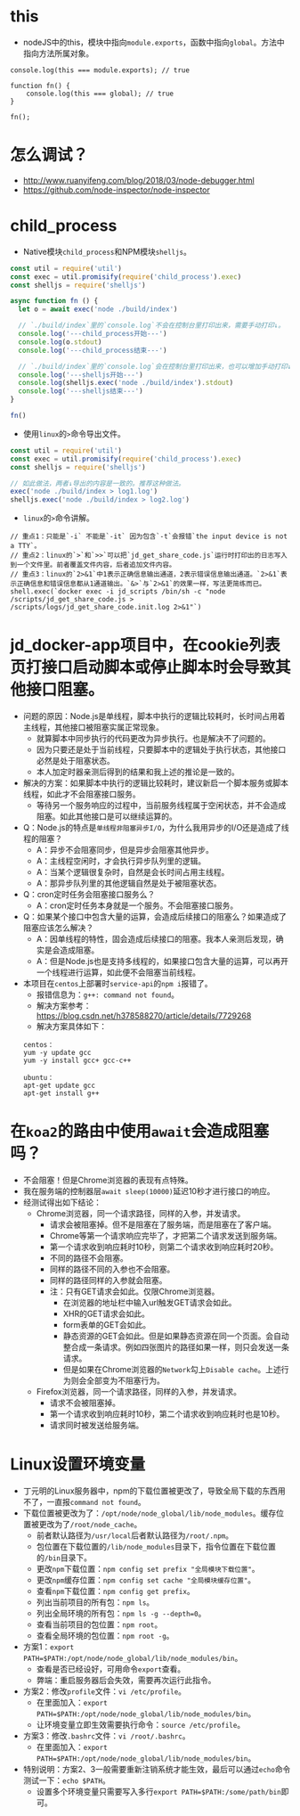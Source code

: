 # this
* nodeJS中的this，模块中指向```module.exports```，函数中指向```global```。方法中指向方法所属对象。
```
console.log(this === module.exports); // true

function fn() {
    console.log(this === global); // true
}

fn();
```

# 怎么调试？
* http://www.ruanyifeng.com/blog/2018/03/node-debugger.html
* https://github.com/node-inspector/node-inspector

# child_process
* Native模块`child_process`和NPM模块`shelljs`。
```javascript
const util = require('util')
const exec = util.promisify(require('child_process').exec)
const shelljs = require('shelljs')

async function fn () {
  let o = await exec('node ./build/index')

  // `./build/index`里的`console.log`不会在控制台里打印出来，需要手动打印↓。
  console.log('---child_process开始---')
  console.log(o.stdout)
  console.log('---child_process结束---')

  // `./build/index`里的`console.log`会在控制台里打印出来，也可以增加手动打印↓。会打印两份。
  console.log('---shelljs开始---')
  console.log(shelljs.exec('node ./build/index').stdout)
  console.log('---shelljs结束---')
}

fn()
```
* 使用`linux`的`>`命令导出文件。
```javascript
const util = require('util')
const exec = util.promisify(require('child_process').exec)
const shelljs = require('shelljs')

// 如此做法，两者↓导出的内容是一致的。推荐这种做法。
exec('node ./build/index > log1.log')
shelljs.exec('node ./build/index > log2.log')
```
* `linux`的`>`命令讲解。
```
// 重点1：只能是`-i` 不能是`-it` 因为包含`-t`会报错`the input device is not a TTY`。
// 重点2：linux的`>`和`>>`可以把`jd_get_share_code.js`运行时打印出的日志写入到一个文件里。前者覆盖文件内容，后者追加文件内容。
// 重点3：linux的`2>&1`中1表示正确信息输出通道，2表示错误信息输出通道。`2>&1`表示正确信息和错误信息都从1通道输出。`&>`与`2>&1`的效果一样，写法更简练而已。
shell.exec(`docker exec -i jd_scripts /bin/sh -c "node /scripts/jd_get_share_code.js > /scripts/logs/jd_get_share_code.init.log 2>&1"`)
```

# jd_docker-app项目中，在cookie列表页打接口启动脚本或停止脚本时会导致其他接口阻塞。
* 问题的原因：Node.js是单线程，脚本中执行的逻辑比较耗时，长时间占用着主线程，其他接口被阻塞实属正常现象。
  - 就算脚本中同步执行的代码更改为异步执行。也是解决不了问题的。
  - 因为只要还是处于当前线程，只要脚本中的逻辑处于执行状态，其他接口必然是处于阻塞状态。
  - 本人加定时器亲测后得到的结果和我上述的推论是一致的。
* 解决的方案：如果脚本中执行的逻辑比较耗时，建议新启一个脚本服务或脚本线程，如此才不会阻塞接口服务。
  - 等待另一个服务响应的过程中，当前服务线程属于空闲状态，并不会造成阻塞。如此其他接口是可以继续运算的。
* Q：Node.js的特点是`单线程非阻塞异步I/O`，为什么我用异步的I/O还是造成了线程的阻塞？
  - A：异步不会阻塞同步，但是异步会阻塞其他异步。
  - A：主线程空闲时，才会执行异步队列里的逻辑。
  - A：当某个逻辑很复杂时，自然是会长时间占用主线程。
  - A：那异步队列里的其他逻辑自然是处于被阻塞状态。
* Q：cron定时任务会阻塞接口服务么？
  - A：cron定时任务本身就是一个服务。不会阻塞接口服务。
* Q：如果某个接口中包含大量的运算，会造成后续接口的阻塞么？如果造成了阻塞应该怎么解决？
  - A：因单线程的特性，固会造成后续接口的阻塞。我本人亲测后发现，确实是会造成阻塞。
  - A：但是Node.js也是支持多线程的，如果接口包含大量的运算，可以再开一个线程进行运算，如此便不会阻塞当前线程。
* 本项目在`centos`上部署时`service-api`的`npm i`报错了。
  - 报错信息为：`g++: command not found`。
  - 解决方案参考：https://blog.csdn.net/h378588270/article/details/7729268
  - 解决方案具体如下：
  ```
  centos：
  yum -y update gcc
  yum -y install gcc+ gcc-c++

  ubuntu：
  apt-get update gcc
  apt-get install g++
  ```

# 在`koa2`的路由中使用`await`会造成阻塞吗？
* 不会阻塞！但是Chrome浏览器的表现有点特殊。
* 我在服务端的控制器层`await sleep(10000)`延迟10秒才进行接口的响应。
* 经测试得出如下结论：
  - Chrome浏览器，同一个请求路径，同样的入参，并发请求。
    - 请求会被阻塞掉。但不是阻塞在了服务端，而是阻塞在了客户端。
    - Chrome等第一个请求响应完毕了，才把第二个请求发送到服务端。
    - 第一个请求收到响应耗时10秒，则第二个请求收到响应耗时20秒。
    - 不同的路径不会阻塞。
    - 同样的路径不同的入参也不会阻塞。
    - 同样的路径同样的入参就会阻塞。
    - 注：只有GET请求会如此。仅限Chrome浏览器。
      - 在浏览器的地址栏中输入url触发GET请求会如此。
      - XHR的GET请求会如此。
      - form表单的GET会如此。
      - 静态资源的GET会如此。但是如果静态资源在同一个页面。会自动整合成一条请求。例如四张图片的路径如果一样，则只会发送一条请求。
      - 但是如果在Chrome浏览器的`Network`勾上`Disable cache`。上述行为则会全部变为不阻塞行为。
  - Firefox浏览器，同一个请求路径，同样的入参，并发请求。
    - 请求不会被阻塞掉。
    - 第一个请求收到响应耗时10秒，第二个请求收到响应耗时也是10秒。
    - 请求同时被发送给服务端。

# Linux设置环境变量
* 丁元明的Linux服务器中，npm的下载位置被更改了，导致全局下载的东西用不了，一直报`command not found`。
* 下载位置被更改为了：`/opt/node/node_global/lib/node_modules`。缓存位置被更改为了`/root/node_cache`。
  - 前者默认路径为`/usr/local`后者默认路径为`/root/.npm`。
  - 包位置在下载位置的`/lib/node_modules`目录下，指令位置在下载位置的`/bin`目录下。
  - 更改`npm`下载位置：`npm config set prefix "全局模块下载位置"`。
  - 更改`npm`缓存位置：`npm config set cache "全局模块缓存位置"`。
  - 查看`npm`下载位置：`npm config get prefix`。
  - 列出当前项目的所有包：`npm ls`。
  - 列出全局环境的所有包：`npm ls -g --depth=0`。
  - 查看当前项目的包位置：`npm root`。
  - 查看全局环境的包位置：`npm root -g`。
* 方案1：`export PATH=$PATH:/opt/node/node_global/lib/node_modules/bin`。
  - 查看是否已经设好，可用命令`export`查看。
  - 弊端：重启服务器后会失效，需要再次运行此指令。
* 方案2：修改`profile`文件：`vi /etc/profile`。
  - 在里面加入：`export PATH=$PATH:/opt/node/node_global/lib/node_modules/bin`。
  - 让环境变量立即生效需要执行命令：`source /etc/profile`。
* 方案3：修改`.bashrc`文件：`vi /root/.bashrc`。
  - 在里面加入：`export PATH=$PATH:/opt/node/node_global/lib/node_modules/bin`。
* 特别说明：方案2、3一般需要重新注销系统才能生效，最后可以通过`echo`命令测试一下：`echo $PATH`。
  - 设置多个环境变量只需要写入多行`export PATH=$PATH:/some/path/bin`即可。
